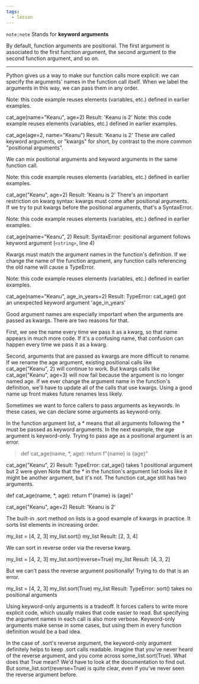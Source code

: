 ```yaml
---
tags:
  - lesson
---
```

`note:note`
Stands for **keyword arguments**

By default, function arguments are positional. The first argument is associated to the first function argument, the second argument to the second function argument, and so on.

___

Python gives us a way to make our function calls more explicit: we can specify the arguments' names in the function call itself. When we label the arguments in this way, we can pass them in any order.

Note: this code example reuses elements (variables, etc.) defined in earlier examples.
>
cat_age(name="Keanu", age=2)
Result:
'Keanu is 2'
Note: this code example reuses elements (variables, etc.) defined in earlier examples.
>
cat_age(age=2, name="Keanu")
Result:
'Keanu is 2'
These are called keyword arguments, or "kwargs" for short, by contrast to the more common "positional arguments".

We can mix positional arguments and keyword arguments in the same function call.

Note: this code example reuses elements (variables, etc.) defined in earlier examples.
>
cat_age("Keanu", age=2)
Result:
'Keanu is 2'
There's an important restriction on kwarg syntax: kwargs must come after positional arguments. If we try to put kwargs before the positional arguments, that's a SyntaxError.

Note: this code example reuses elements (variables, etc.) defined in earlier examples.
>
cat_age(name="Keanu", 2)
Result:
SyntaxError: positional argument follows keyword argument (`<string>`, line 4)

Kwargs must match the argument names in the function's definition. If we change the name of the function argument, any function calls referencing the old name will cause a TypeError.

Note: this code example reuses elements (variables, etc.) defined in earlier examples.
>
cat_age(name="Keanu", age_in_years=2)
Result:
TypeError: cat_age() got an unexpected keyword argument 'age_in_years'

Good argument names are especially important when the arguments are passed as kwargs. There are two reasons for that.

First, we see the name every time we pass it as a kwarg, so that name appears in much more code. If it's a confusing name, that confusion can happen every time we pass it as a kwarg.

Second, arguments that are passed as kwargs are more difficult to rename. If we rename the age argument, existing positional calls like cat_age("Keanu", 2) will continue to work. But kwargs calls like cat_age("Keanu", age=3) will now fail because the argument is no longer named age. If we ever change the argument name in the function's definition, we'll have to update all of the calls that use kwargs. Using a good name up front makes future renames less likely.

Sometimes we want to force callers to pass arguments as keywords. In these cases, we can declare some arguments as keyword-only.

In the function argument list, a * means that all arguments following the * must be passed as keyword arguments. In the next example, the age argument is keyword-only. Trying to pass age as a positional argument is an error.

> def cat_age(name, *, age):
  return f"{name} is {age}"

cat_age("Keanu", 2)
Result:
TypeError: cat_age() takes 1 positional argument but 2 were given
Note that the * in the function's argument list looks like it might be another argument, but it's not. The function cat_age still has two arguments.

>
def cat_age(name, *, age):
  return f"{name} is {age}"

>
cat_age("Keanu", age=2)
Result:
'Keanu is 2'

The built-in .sort method on lists is a good example of kwargs in practice. It sorts list elements in increasing order.

>
my_list = [4, 2, 3]
my_list.sort()
my_list
Result:
[2, 3, 4]

We can sort in reverse order via the reverse kwarg.

>
my_list = [4, 2, 3]
my_list.sort(reverse=True)
my_list
Result:
[4, 3, 2]

But we can't pass the reverse argument positionally! Trying to do that is an error.

>
my_list = [4, 2, 3]
my_list.sort(True)
my_list
Result:
TypeError: sort() takes no positional arguments

Using keyword-only arguments is a tradeoff. It forces callers to write more explicit code, which usually makes that code easier to read. But specifying the argument names in each call is also more verbose. Keyword-only arguments make sense in some cases, but using them in every function definition would be a bad idea.

In the case of .sort's reverse argument, the keyword-only argument definitely helps to keep .sort calls readable. Imagine that you've never heard of the reverse argument, and you come across some_list.sort(True). What does that True mean? We'd have to look at the documentation to find out. But some_list.sort(reverse=True) is quite clear, even if you've never seen the reverse argument before.

